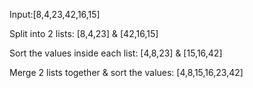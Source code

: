 Input:[8,4,23,42,16,15]

Split into 2 lists: [8,4,23] & [42,16,15]

Sort the values inside each list: [4,8,23] & [15,16,42]

Merge 2 lists together & sort the values: [4,8,15,16,23,42]
